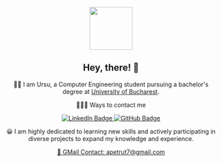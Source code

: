 <div id="header" align="center">
  <img src="https://i.giphy.com/media/v1.Y2lkPTc5MGI3NjExeGNib2lsbm5vNXB4d29obHRqMm9zaGNmc3NjbXFjZDgwZDcxenMzZyZlcD12MV9pbnRlcm5hbF9naWZfYnlfaWQmY3Q9Zw/3o7TKMt1VVNkHV2PaE/giphy.gif" width="100"/>
</div>

<h2 align="center">Hey, there! 👋</h2>

<div align="center">
  <p>👨‍💻 I am Ursu, a Computer Engineering student pursuing a bachelor's degree at <a href="https://unibuc.ro">University of Bucharest</a>.</p>
  <p>📱💬🌐 Ways to contact me</p>
  <div id="badges">
  <a href="https://www.linkedin.com/in/alexandru-petrut-ursu-706362297/" target="_blank">
    <img src="https://img.shields.io/badge/LinkedIn-blue?style=for-the-badge&logo=linkedin&logoColor=white" alt="LinkedIn Badge"/>
  </a>
  <a href="https://www.github.com/Ursusz/" target="_blank">
    <img src="https://img.shields.io/badge/GitHub-black?style=for-the-badge&logo=github&logoColor=white" alt="GitHub Badge"/>
  </a>


<div>
  <p> 😀 I am highly dedicated to learning new skills and actively participating in diverse projects to expand my knowledge and experience. </p>
  <a href="mailto:alexandrupetrutursu@gmail.com">📧 GMail Contact: apetrut7@gmail.com</a>
</div>

